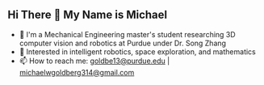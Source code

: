 ## Hi There 👋 My Name is Michael

<!--
**MickleG/MickleG** is a ✨ _special_ ✨ repository because its `README.md` (this file) appears on your GitHub profile.

Here are some ideas to get you started:

- 🔭 I’m currently working on ...
- 🌱 I’m currently learning ...
- 👯 I’m looking to collaborate on ...
- 🤔 I’m looking for help with ...
- 💬 Ask me about ...
- 📫 How to reach me: ...
- 😄 Pronouns: ...
- ⚡ Fun fact: ...
-->
- 🌱 I'm a Mechanical Engineering master's student researching 3D computer vision and robotics at Purdue under Dr. Song Zhang
- 👀 Interested in intelligent robotics, space exploration, and mathematics
- 📫 How to reach me: goldbe13@purdue.edu | michaelwgoldberg314@gmail.com
